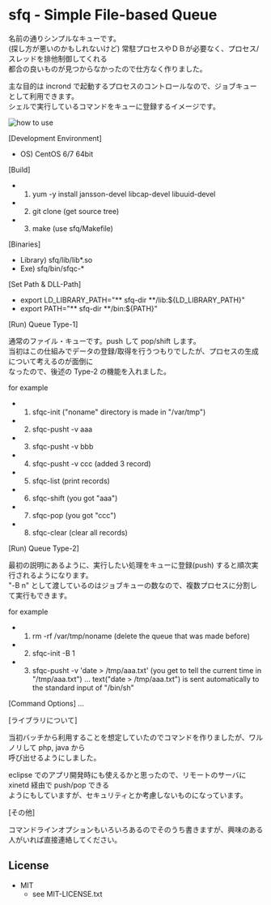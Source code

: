 sfq - Simple File-based Queue
===
名前の通りシンプルなキューです。  
(探し方が悪いのかもしれないけど) 常駐プロセスやＤＢが必要なく、プロセス/スレッドを排他制御してくれる  
都合の良いものが見つからなかったので仕方なく作りました。  
  
主な目的は incrond で起動するプロセスのコントロールなので、ジョブキューとして利用できます。  
シェルで実行しているコマンドをキューに登録するイメージです。  

![how to use](http://sfq.iret.co.jp/sfq-how-to-use.png)

[Development Environment]
* OS) CentOS 6/7 64bit

[Build]
* 1) yum -y install jansson-devel libcap-devel libuuid-devel
* 2) git clone (get source tree)
* 3) make (use sfq/Makefile)

[Binaries]
* Library) sfq/lib/lib*.so
* Exe) sfq/bin/sfqc-*

[Set Path & DLL-Path]
* export LD_LIBRARY_PATH="** sfq-dir **/lib:${LD_LIBRARY_PATH}"
* export PATH="** sfq-dir **/bin:${PATH}"

[Run) Queue Type-1]

通常のファイル・キューです。push して pop/shift します。  
当初はこの仕組みでデータの登録/取得を行うつもりでしたが、プロセスの生成について考えるのが面倒に  
なったので、後述の Type-2 の機能を入れました。  

for example
* 1) sfqc-init ("noname" directory is made in "/var/tmp")
* 2) sfqc-pusht -v aaa
* 3) sfqc-pusht -v bbb
* 4) sfqc-pusht -v ccc (added 3 record)
* 5) sfqc-list (print records)
* 6) sfqc-shift (you got "aaa")
* 7) sfqc-pop (you got "ccc")
* 8) sfqc-clear (clear all records)

[Run) Queue Type-2]

最初の説明にあるように、実行したい処理をキューに登録(push) すると順次実行されるようになります。  
"-B n" として渡しているのはジョブキューの数なので、複数プロセスに分割して実行もできます。  

for example
* 1) rm -rf /var/tmp/noname (delete the queue that was made before)
* 2) sfqc-init -B 1
* 3) sfqc-pusht -v 'date > /tmp/aaa.txt' (you get to tell the current time in "/tmp/aaa.txt")
... text("date > /tmp/aaa.txt") is sent automatically to the standard input of "/bin/sh"

[Command Options]
...

[ライブラリについて]

当初バッチから利用することを想定していたのでコマンドを作りましたが、ワルノリして php, java から  
呼び出せるようにしました。  

eclipse でのアプリ開発時にも使えるかと思ったので、リモートのサーバに xinetd 経由で push/pop できる  
ようにもしていますが、セキュリティとか考慮しないものになっています。

[その他]

コマンドラインオプションもいろいろあるのでそのうち書きますが、興味のある人がいれば直接連絡してください。


## License
* MIT  
    * see MIT-LICENSE.txt

